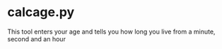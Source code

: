 # calcage.py
This tool enters your age and tells you how long you live from a minute, second and an hour  
